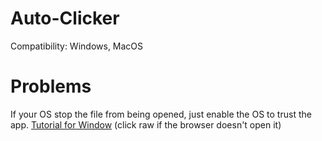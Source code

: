 # Auto-Clicker
Compatibility:
  Windows,
  MacOS
# Problems
If your OS stop the file from being opened, just enable the OS to trust the app.
[Tutorial for Window](./tutorial.mp4) (click raw if the browser doesn't open it)
